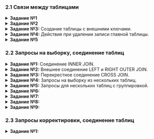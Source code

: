 ### 2.1 Связи между таблицами

<details>
<summary><b>Задание №1</b></summary>
  
```mysql
CREATE TABLE author (
    author_id INT PRIMARY KEY AUTO_INCREMENT,
    name_author VARCHAR(50)
    )
```
</details>

<details>
<summary><b>Задание №2</b></summary>
  
```mysql
INSERT INTO author (name_author)
VALUES ("Булгаков М.А."), ("Достоевский Ф.М."), ("Есенин С.А."), ("Пастернак Б.Л.")
```
</details>
<details>
<summary><b>Задание №3:</b> Создание таблицы с внешними ключами.</summary>
  
```mysql
CREATE TABLE book (
    book_id INT PRIMARY KEY AUTO_INCREMENT,
    title VARCHAR(50),
    author_id INT NOT NULL,
    genre_id INT,
    price DECIMAL(8, 2),
    amount INT,
    FOREIGN KEY (author_id) REFERENCES author (author_id),
    FOREIGN KEY (genre_id) REFERENCES genre (genre_id)
    )
```
</details>
<details>
<summary><b>Задание №4:</b> Действия при удалении записи главной таблицы.</summary>
  
```mysql
CREATE TABLE book (
    book_id INT PRIMARY KEY AUTO_INCREMENT,
    title VARCHAR(50),
    author_id INT NOT NULL,
    genre_id INT,
    price DECIMAL(8, 2),
    amount INT,
    FOREIGN KEY (author_id) REFERENCES author (author_id) ON DELETE CASCADE,
    FOREIGN KEY (genre_id) REFERENCES genre (genre_id) ON DELETE SET NULL
    )
```
</details>
<details>
<summary><b>Задание №5</b></summary>
  
```mysql
INSERT INTO book (title, author_id, genre_id, price, amount)
VALUES ("Стихотворения и поэмы", 3, 2, 650.00, 15),
       ("Черный человек", 3, 2, 570.20, 6),
       ("Лирика", 4, 2, 518.99, 2)
```
</details>

### 2.2 Запросы на выборку, соединение таблиц
<details>
<summary><b>Задание №1:</b> Соединение INNER JOIN.</summary>
  
```mysql
SELECT title, name_genre, price
FROM book
INNER JOIN genre ON genre.genre_id = book.genre_id
WHERE amount > 8
ORDER BY 3 DESC
```
</details>
<details>
<summary><b>Задание №2:</b> Внешнее соединение LEFT и RIGHT OUTER JOIN.</summary>
  
```mysql
SELECT name_genre
FROM genre
LEFT JOIN book USING(genre_id)
WHERE title IS NULL
```
</details>
<details>
<summary><b>Задание №3:</b> Перекрестное соединение CROSS JOIN.</summary>
  
```mysql
SELECT name_city, name_author, DATE_ADD("2020-01-01", INTERVAL FLOOR(RAND() * 365) DAY) AS Дата
FROM city, author
ORDER BY 1, 3 DESC
```
</details>
<details>
<summary><b>Задание №4:</b> Запросы на выборку из нескольких таблиц.</summary>
  
```mysql
SELECT name_genre, title, name_author
FROM book
INNER JOIN genre ON book.genre_id = genre.genre_id
INNER JOIN author ON book.author_id = author.author_id
WHERE name_genre = "роман"
ORDER BY 2
```
</details>
<details>
<summary><b>Задание №5:</b> Запросы для нескольких таблиц с группировкой.</summary>
  
```mysql

```
</details>
<details>
<summary><b>Задание №6:</b> </summary>
  
```mysql

```
</details>
<details>
<summary><b>Задание №7:</b> </summary>
  
```mysql

```
</details>
<details>
<summary><b>Задание №8:</b> </summary>
  
```mysql

```
</details>
<details>
<summary><b>Задание №9:</b> </summary>
  
```mysql

```
</details>

### 2.3 Запросы корректировки, соединение таблиц
<details>
<summary><b>Задание №1:</b> </summary>
  
```mysql

```
</details>
